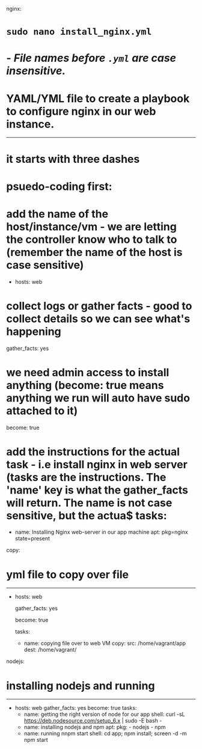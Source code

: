 nginx:

# `sudo nano install_nginx.yml`
# - _File names before `.yml` are case insensitive._

# YAML/YML file to create a playbook to configure nginx in our web instance.
---
# it starts with three dashes
# psuedo-coding first:

# add the name of the host/instance/vm - we are letting the controller know who to talk to (remember the name of the host is case sensitive)
- hosts: web

# collect logs or gather facts - good to collect details so we can see what's happening
  gather_facts: yes

# we need admin access to install anything (become: true means anything we run will auto have sudo attached to it)
  become: true

# add the instructions for the actual task - i.e install nginx in web server (tasks are the instructions. The 'name' key is what the gather_facts will return. The name is not case sensitive, but the actua$  tasks:
  - name: Installing Nginx web-server in our app machine
    apt: pkg=nginx state=present

copy:
# yml file to copy over file
---

- hosts: web

  gather_facts: yes

  become: true

  tasks:
  - name: copying file over to web VM
    copy:
      src: /home/vagrant/app
      dest: /home/vagrant/

nodejs:
# installing nodejs and running
---
- hosts: web
  gather_facts: yes
  become: true
  tasks:
  - name: getting the right version of node for our app
    shell: curl -sL https://deb.nodesource.com/setup_6.x | sudo -E bash -
  - name: installing nodejs and npm
    apt:
      pkg:
        - nodejs
        - npm
  - name: running nnpm start
    shell: cd app; npm install; screen -d -m npm start